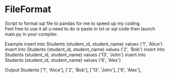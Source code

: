 # FileFormat
Script to format sql file to pandas for me to speed up my coding.  
Feel free to use it all u need to do is paste in txt ur sql code then launch main.py in your compiler.

Example
insert into Students (student_id, student_name) values ('1', 'Alice')
insert into Students (student_id, student_name) values ('2', 'Bob')
insert into Students (student_id, student_name) values ('13', 'John')
insert into Students (student_id, student_name) values ('6', 'Alex')

Output
Students
['1', 'Alice'],
['2', 'Bob'],
['13', 'John'],
['6', 'Alex'],
